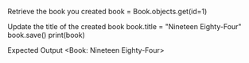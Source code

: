 Retrieve the book you created
book = Book.objects.get(id=1)

Update the title of the created book
book.title = "Nineteen Eighty-Four" book.save() print(book)

Expected Output
<Book: Nineteen Eighty-Four>
